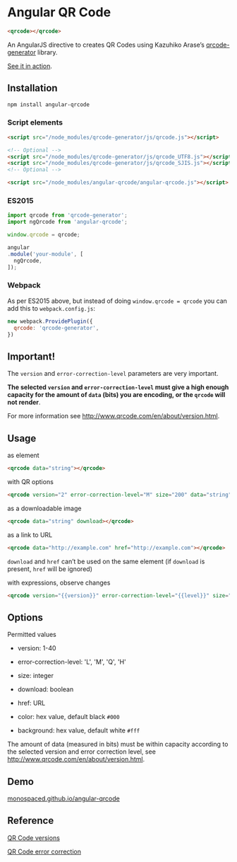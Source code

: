 Angular QR Code
===============

````html
<qrcode></qrcode>
````

An AngularJS directive to creates QR Codes using Kazuhiko Arase’s [qrcode-generator](https://github.com/kazuhikoarase/qrcode-generator) library.

[See it in action](http://monospaced.github.io/angular-qrcode).

Installation
------------

````bash
npm install angular-qrcode
````

### Script elements

````html
<script src="/node_modules/qrcode-generator/js/qrcode.js"></script>

<!-- Optional -->
<script src="/node_modules/qrcode-generator/js/qrcode_UTF8.js"></script>
<script src="/node_modules/qrcode-generator/js/qrcode_SJIS.js"></script>
<!-- Optional -->

<script src="/node_modules/angular-qrcode/angular-qrcode.js"></script>
````

### ES2015

````js
import qrcode from 'qrcode-generator';
import ngQrcode from 'angular-qrcode';

window.qrcode = qrcode;

angular
.module('your-module', [
  ngQrcode,
]);
````

### Webpack

As per ES2015 above, but instead of doing `window.qrcode = qrcode` you can add this to `webpack.config.js`:

````js
new webpack.ProvidePlugin({
  qrcode: 'qrcode-generator',
})
````

Important!
-----

The `version` and `error-correction-level` parameters are very important.

__The selected `version` and `error-correction-level` must give a high enough capacity for the amount of `data` (bits) you are encoding, or the `qrcode` will not render__.

For more information see http://www.qrcode.com/en/about/version.html.

Usage
-----

as element

````html
<qrcode data="string"></qrcode>
````

with QR options

````html
<qrcode version="2" error-correction-level="M" size="200" data="string"></qrcode>
````

as a downloadable image

````html
<qrcode data="string" download></qrcode>
````

as a link to URL

````html
<qrcode data="http://example.com" href="http://example.com"></qrcode>
````

`download` and `href` can’t be used on the same element (if `download` is present, `href` will be ignored)

with expressions, observe changes

````html
<qrcode version="{{version}}" error-correction-level="{{level}}" size="{{size}}" data="{{var}}" href="{{var}}" download></qrcode>
````

Options
-------

Permitted values

* version: 1-40

* error-correction-level: 'L', 'M', 'Q', 'H'

* size: integer

* download: boolean

* href: URL

* color: hex value, default black `#000`

* background: hex value, default white `#fff`

The amount of data (measured in bits) must be within capacity according to the selected version and error correction level, see http://www.qrcode.com/en/about/version.html.

Demo
----------------

[monospaced.github.io/angular-qrcode](http://monospaced.github.io/angular-qrcode)

Reference
----------------

[QR Code versions](http://www.qrcode.com/en/about/version.html)

[QR Code error correction](http://www.qrcode.com/en/about/error_correction.html)
